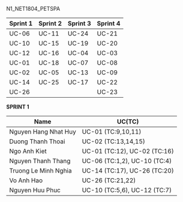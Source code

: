 N1_NET1804_PETSPA


| Sprint 1 | Sprint 2 | Sprint 3 | Sprint 4 |
|----------|----------|----------|----------|
| UC-06     | UC-11    | UC-24    | UC-21   | 
| UC-10    | UC-15    | UC-19    | UC-20    | 
| UC-12    | UC-16    | UC-04    | UC-03    |
| UC-01    | UC-18    | UC-07    | UC-08    |
| UC-02    | UC-05    | UC-13    | UC-09    |
| UC-14    | UC-25    | UC-17    | UC-22    |
| UC-26    |          |          | UC-23    |

**SPRINT 1**

| Name |                UC(TC)               |
|----------------------|--------------------|
| Nguyen Hang Nhat Huy | UC-01 (TC:9,10,11) | 
| Duong Thanh Thoai    | UC-02 (TC:13,14,15)| 
| Ngo Anh Kiet         | UC-01 (TC:12), UC-02 (TC:16)|
| Nguyen Thanh Thang    |UC-06 (TC:1,2), UC-10 (TC:4)|
| Truong Le Minh Nghia | UC-14 (TC:17), UC-26 (TC:20)|
| Vo Anh Hao           | UC-26 (TC:21,22)      |
| Nguyen Huu Phuc     |  UC-10 (TC:5,6), UC-12 (TC:7)|
